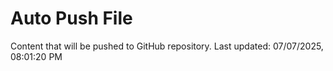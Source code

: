 # Auto Push File

Content that will be pushed to GitHub repository.
Last updated: 07/07/2025, 08:01:20 PM